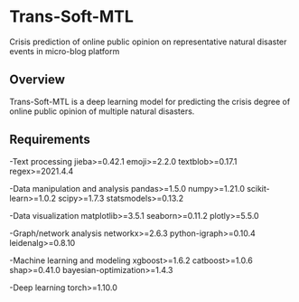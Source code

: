 # Trans-Soft-MTL
Crisis prediction of online public opinion on representative natural disaster events in micro-blog platform
## Overview
Trans-Soft-MTL is a deep learning model for predicting the crisis degree of online public opinion of multiple natural disasters.

## Requirements 
-Text processing
jieba>=0.42.1
emoji>=2.2.0
textblob>=0.17.1
regex>=2021.4.4

-Data manipulation and analysis
pandas>=1.5.0
numpy>=1.21.0
scikit-learn>=1.0.2
scipy>=1.7.3
statsmodels>=0.13.2

-Data visualization
matplotlib>=3.5.1
seaborn>=0.11.2
plotly>=5.5.0

-Graph/network analysis
networkx>=2.6.3
python-igraph>=0.10.4
leidenalg>=0.8.10

-Machine learning and modeling
xgboost>=1.6.2
catboost>=1.0.6
shap>=0.41.0
bayesian-optimization>=1.4.3

-Deep learning
torch>=1.10.0
